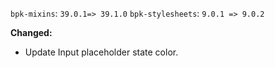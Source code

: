 `bpk-mixins`: `39.0.1=> 39.1.0`
`bpk-stylesheets`: `9.0.1 => 9.0.2`

**Changed:**
  - Update Input placeholder state color.